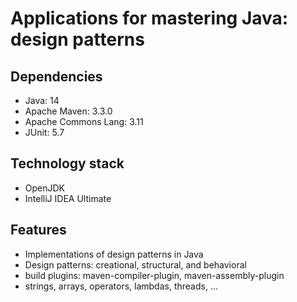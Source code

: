 # Applications for mastering Java: design patterns
	
## Dependencies
* Java: 14
* Apache Maven: 3.3.0
* Apache Commons Lang: 3.11
* JUnit: 5.7

## Technology stack
* OpenJDK
* IntelliJ IDEA Ultimate

## Features
* Implementations of design patterns in Java
* Design patterns: creational, structural, and behavioral
* build plugins: maven-compiler-plugin, maven-assembly-plugin
* strings, arrays, operators, lambdas, threads, ...